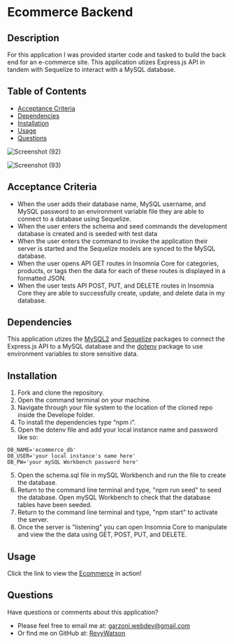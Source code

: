 # Ecommerce Backend

## Description

For this application I was provided starter code and tasked to build the back end for an e-commerce site. This application utizes Express.js API in tandem with Sequelize to interact with a MySQL database.

## Table of Contents

  - [Acceptance Criteria](#acceptance-criteria)
  - [Dependencies](#dependencies)
  - [Installation](#installation)
  - [Usage](#usage)
  - [Questions](#questions)


![Screenshot (92)](https://user-images.githubusercontent.com/76264693/115973555-e20eef00-a523-11eb-934f-1e0cea3299bc.png)

![Screenshot (93)](https://user-images.githubusercontent.com/76264693/115973557-e3d8b280-a523-11eb-9c36-fcc7d45c031f.png)


## Acceptance Criteria
* When the user adds their database name, MySQL username, and MySQL password to an environment variable file they are able to connect to a database using Sequelize.
* When the user enters the schema and seed commands the development database is created and is seeded with test data
* When the user enters the command to invoke the application their server is started and the Sequelize models are synced to the MySQL database.
* When the user opens API GET routes in Insomnia Core for categories, products, or tags then the data for each of these routes is displayed in a formatted JSON.
* When the user tests API POST, PUT, and DELETE routes in Insomnia Core they are able to successfully create, update, and delete data in my database.

## Dependencies

This application utizes the [MySQL2](https://www.npmjs.com/package/mysql2) and [Sequelize](https://www.npmjs.com/package/sequelize) packages to connect the Express.js API to a MySQL database and the [dotenv](https://www.npmjs.com/package/dotenv) package to use environment variables to store sensitive data.

## Installation

1. Fork and clone the repository.  
2. Open the command terminal on your machine.
2. Navigate through your file system to the location of the cloned repo inside the Develope folder.
3. To install the dependencies type “npm i”.
4. Open the dotenv file and add your local instance name and password like so:
```
DB_NAME='ecommerce_db'
DB_USER='your local instance's name here'
DB_PW='your mySQL Workbench password here'
```
5. Open the schema.sql file in mySQL Workbench and run the file to create the database.
6. Return to the command line terminal and type, "npm run seed" to seed the database. Open mySQL Workbench to check that the database tables have been seeded.
7. Return to the command line terminal and type, "npm start" to activate the server.
8. Once the server is "listening" you can open Insomnia Core to manipulate and view the the data using GET, POST, PUT, and DELETE.

  ## Usage

Click the link to view the [Ecommerce](https://youtu.be/Eafrf6FH4SQ) in action!

  ## Questions

  Have questions or comments about this application?

  - Please feel free to email me at: garzoni.webdev@gmail.com
  - Or find me on GitHub at: [RevyWatson](https://github.com/RevyWatson)